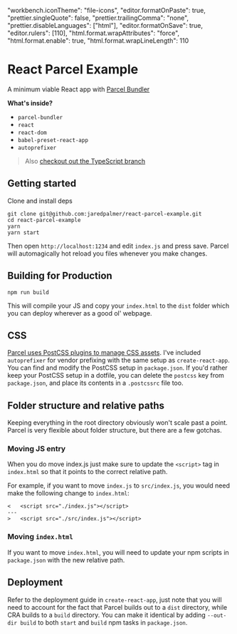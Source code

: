 "workbench.iconTheme": "file-icons",
  "editor.formatOnPaste": true,
  "prettier.singleQuote": false,
  "prettier.trailingComma": "none",
  "prettier.disableLanguages": ["html"],
  "editor.formatOnSave": true,
  "editor.rulers": [110],
  "html.format.wrapAttributes": "force",
  "html.format.enable": true,
  "html.format.wrapLineLength": 110
# React Parcel Example

A minimum viable React app with [Parcel Bundler](https://parceljs.org)

**What's inside?**

* `parcel-bundler`
* `react`
* `react-dom`
* `babel-preset-react-app`
* `autoprefixer`

> Also [checkout out the TypeScript branch](https://github.com/jaredpalmer/react-parcel-example/tree/typescript)

## Getting started

Clone and install deps

```
git clone git@github.com:jaredpalmer/react-parcel-example.git
cd react-parcel-example
yarn
yarn start
```

Then open `http://localhost:1234` and edit `index.js` and press save. Parcel
will automagically hot reload you files whenever you make changes.

## Building for Production

```
npm run build
```

This will compile your JS and copy your `index.html` to the `dist` folder which
you can deploy wherever as a good ol' webpage.

## CSS

[Parcel uses PostCSS plugins to manage CSS assets](https://parceljs.org/transforms.html#postcss).
I've included `autoprefixer` for vendor prefixing with the same setup as
`create-react-app`. You can find and modify the PostCSS setup in `package.json`.
If you'd rather keep your PostCSS setup in a dotfile, you can delete the
`postcss` key from `package.json`, and place its contents in a `.postcssrc` file
too.

## Folder structure and relative paths

Keeping everything in the root directory obviously won't scale past a point.
Parcel is very flexible about folder structure, but there are a few gotchas.

### Moving JS entry

When you do move index.js just make sure to update the `<script>` tag in
`index.html` so that it points to the correct relative path.

For example, if you want to move `index.js` to `src/index.js`, you would need
make the following change to `index.html`:

```
<   <script src="./index.js"></script>
---
>   <script src="./src/index.js"></script>
```

### Moving `index.html`

If you want to move `index.html`, you will need to update your npm scripts in
`package.json` with the new relative path.

## Deployment

Refer to the deployment guide in `create-react-app`, just note that you will
need to account for the fact that Parcel builds out to a `dist` directory, while
CRA builds to a `build` directory. You can make it identical by adding
`--out-dir build` to both `start` and `build` npm tasks in `package.json`.
